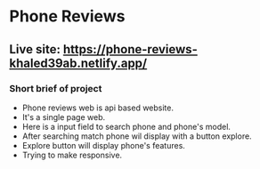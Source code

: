 ﻿# Phone Reviews 
 ## Live site: https://phone-reviews-khaled39ab.netlify.app/
### Short brief of project 
* Phone reviews web is api based website.
* It's a single page web.
* Here is a input field to search phone and phone's model.
* After searching match phone wil display with a button explore.
* Explore button will display phone's features.
* Trying to make responsive.

